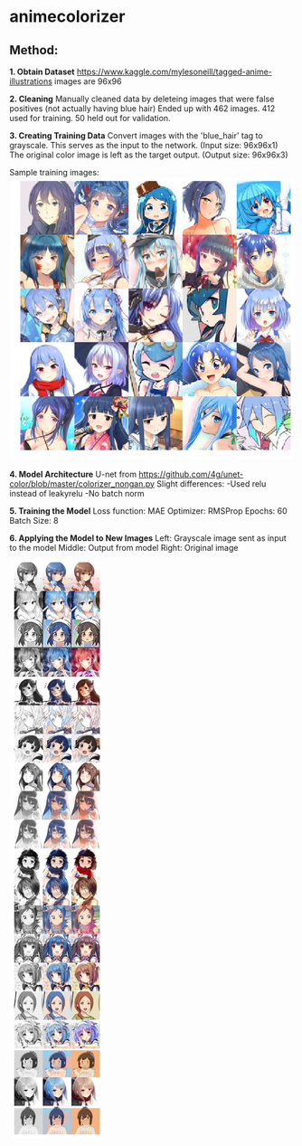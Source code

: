 # animecolorizer

## Method:
**1. Obtain Dataset**
https://www.kaggle.com/mylesoneill/tagged-anime-illustrations
images are 96x96

**2. Cleaning**
Manually cleaned data by deleteing images that were false positives (not actually having blue hair)
Ended up with 462 images. 412 used for training. 50 held out for validation.

**3. Creating Training Data**
Convert images with the 'blue_hair' tag to grayscale. This serves as the input to the network. (Input size: 96x96x1)
The original color image is left as the target output. (Output size: 96x96x3)

Sample training images:
![TrainingImgs](https://github.com/gippoo/animecolorizer/blob/master/trainingimgs.png)

**4. Model Architecture**
U-net from https://github.com/4g/unet-color/blob/master/colorizer_nongan.py
Slight differences: 
-Used relu instead of leakyrelu 
-No batch norm

**5. Training the Model**
Loss function: MAE
Optimizer: RMSProp
Epochs: 60
Batch Size: 8

**6. Applying the Model to New Images**
Left: Grayscale image sent as input to the model
Middle: Output from model
Right: Original image

![TestImgs](https://github.com/gippoo/animecolorizer/blob/master/testimgs.png)
